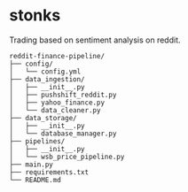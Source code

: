 # stonks
Trading based on sentiment analysis on reddit.

```
reddit-finance-pipeline/
├── config/
│   └── config.yml
├── data_ingestion/
│   ├── __init__.py
│   ├── pushshift_reddit.py
│   ├── yahoo_finance.py
│   └── data_cleaner.py
├── data_storage/
│   ├── __init__.py
│   └── database_manager.py
├── pipelines/
│   ├── __init__.py
│   └── wsb_price_pipeline.py
├── main.py
├── requirements.txt
└── README.md
```

